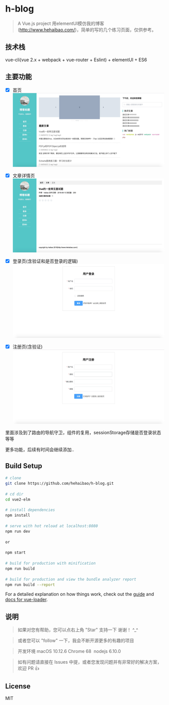 # h-blog

> A Vue.js project 用elementUI模仿我的博客(http://www.hehaibao.com/)，简单的写的几个练习页面，仅供参考。

## 技术栈

  vue-cli(vue 2.x + webpack + vue-router + Eslint) + elementUI + ES6

## 主要功能

  - [x]  首页
  ![image](/screenshots/home.jpg)

  - [x]  文章详情页
  ![image](/screenshots/detail.jpg)

  - [x]  登录页(含验证和是否登录的逻辑)
  ![image](/screenshots/login.jpg)

  - [x]  注册页(含验证)
  ![image](/screenshots/register.jpg)
  
  里面涉及到了路由的导航守卫，组件的复用，sessionStorage存储是否登录状态 等等

  更多功能，后续有时间会继续添加..

## Build Setup

``` bash
# clone
git clone https://github.com/hehaibao/h-blog.git  

# cd dir
cd vue2-elm

# install dependencies
npm install

# serve with hot reload at localhost:8080
npm run dev 

or 

npm start

# build for production with minification
npm run build

# build for production and view the bundle analyzer report
npm run build --report
```

For a detailed explanation on how things work, check out the [guide](http://vuejs-templates.github.io/webpack/) and [docs for vue-loader](http://vuejs.github.io/vue-loader).


## 说明

>  如果对您有帮助，您可以点右上角 "Star" 支持一下 谢谢！ ^_^

>  或者您可以 "follow" 一下，我会不断开源更多的有趣的项目

>  开发环境 macOS 10.12.6  Chrome 68  nodejs 6.10.0

>  如有问题请直接在 Issues 中提，或者您发现问题并有非常好的解决方案，欢迎 PR 👍


## License

MIT
